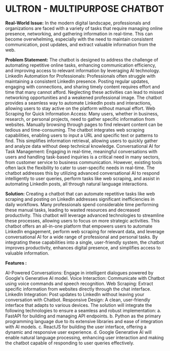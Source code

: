 # ULTRON - MULTIPURPOSE CHATBOT 

**Real-World Issue:**
In the modern digital landscape, professionals and organizations are faced with a variety of tasks that require managing online presence, networking, and gathering information in real-time. This can become overwhelming, especially with the need to maintain consistent communication, post updates, and extract valuable information from the web.

**Problem Statement:**
The chatbot is designed to address the challenge of automating repetitive online tasks, enhancing communication efficiency, and improving access to relevant information by leveraging AI technology.
LinkedIn Automation for Professionals:
Professionals often struggle with maintaining a consistent LinkedIn presence. Posting regular updates, engaging with connections, and sharing timely content requires effort and time that many cannot afford. Neglecting these activities can lead to missed networking opportunities and a weakened professional image. The chatbot provides a seamless way to automate LinkedIn posts and interactions, allowing users to stay active on the platform without manual effort.
Web Scraping for Quick Information Access:
Many users, whether in business, research, or personal projects, need to gather specific information from websites. Manually browsing through pages to find relevant content can be tedious and time-consuming. The chatbot integrates web scraping capabilities, enabling users to input a URL and specific text or patterns to find. This simplifies information retrieval, allowing users to quickly gather and analyze data without deep technical knowledge.
Conversational AI for Task Management:
Engaging in real-time, meaningful conversations with users and handling task-based inquiries is a critical need in many sectors, from customer service to business communication. However, existing tools often lack the flexibility to cater to user-specific needs in real-time. The chatbot addresses this by utilizing advanced conversational AI to respond intelligently to user queries, perform tasks like web scraping, and assist in automating LinkedIn posts, all through natural language interactions.

**Solution:**
Creating a chatbot that can automate repetitive tasks like web scraping and posting on LinkedIn addresses significant inefficiencies in daily workflows. Many professionals spend considerable time performing these manual tasks, leading to wasted resources and decreased productivity. This chatbot will leverage advanced technologies to streamline these processes, allowing users to focus on more strategic activities.
This chatbot offers an all-in-one platform that empowers users to automate LinkedIn engagement, perform web scraping for relevant data, and leverage conversational AI for a wide range of professional and personal tasks. By integrating these capabilities into a single, user-friendly system, the chatbot improves productivity, enhances digital presence, and simplifies access to valuable information.

**Features :**

  AI-Powered Conversations: Engage in intelligent dialogues powered by Google's Generative AI model.
  Voice Interaction: Communicate with Chatbot using voice commands and speech recognition.
  Web Scraping: Extract specific information from websites directly through the chat interface.
  LinkedIn Integration: Post updates to LinkedIn without leaving your conversation with Chatbot.
  Responsive Design: A clean, user-friendly interface that adapts to various devices.
  The solution will integrate the following technologies to ensure a seamless and robust implementation:
  a. FastAPI for building and managing API endpoints.
  b. Python as the primary programming language due to its extensive libraries and ease of integration with AI models.
  c. ReactJS for building the user interface, offering a dynamic and responsive user experience.
  d. Google Generative AI will enable natural language processing, enhancing user interaction and making the chatbot capable of responding to user queries effectively.
